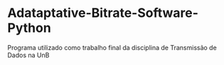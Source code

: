 # Adataptative-Bitrate-Software-Python
Programa utilizado como trabalho final da disciplina de Transmissão de Dados na UnB

